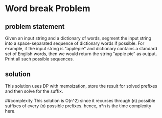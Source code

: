 # Word break Problem

## problem statement
Given an input string and a dictionary of words, segment the input string into a space-separated sequence of dictionary words if possible. For example, if the input string is "applepie" and dictionary contains a standard set of English words, then we would return the string "apple pie" as output. Print all such possible sequences.

## solution
This solution uses DP with memoization, store the result for solved prefixes and then solve for the suffix.

##complexity
This solution is O(n^2) since it recurses through (n) possible suffixes of every (n) possible prefixes. hence, n*n is the time complexity here.